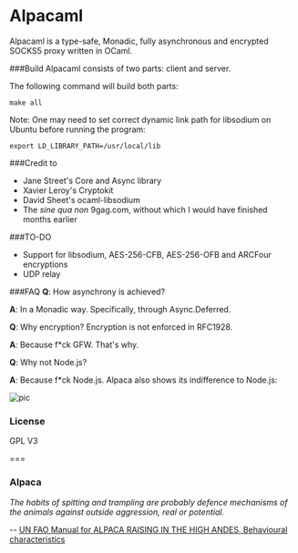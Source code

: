 Alpacaml
========
Alpacaml is a type-safe, Monadic, fully asynchronous and encrypted SOCKS5 proxy
written in OCaml.

###Build
Alpacaml consists of two parts: client and server.

The following command will build both parts:

    make all

Note: One may need to set correct dynamic link path for libsodium on Ubuntu before running the program:

    export LD_LIBRARY_PATH=/usr/local/lib

###Credit to                                                                       
* Jane Street's Core and Async library                                             
* Xavier Leroy's Cryptokit                                                         
* David Sheet's ocaml-libsodium                                                    
* The *sine qua non* 9gag.com, without which I would have finished months earlier

###TO-DO
* Support for libsodium, AES-256-CFB, AES-256-OFB and ARCFour encryptions
* UDP relay

###FAQ
**Q**: How asynchrony is achieved?

**A**: In a Monadic way. Specifically, through Async.Deferred.

**Q**: Why encryption? Encryption is not enforced in RFC1928.

**A**: Because f*ck GFW. That's why.

**Q**: Why not Node.js?

**A**: Because f*ck Node.js. Alpaca also shows its indifference to Node.js:

![pic](https://lh6.googleusercontent.com/-XlW6F95vMBU/U_w8rjY7trI/AAAAAAAABOw/WPfHuVuxQxQ/w852-h764/alpaca_loop_nodejs.gif)

### License
GPL V3

===
### Alpaca

*The habits of spitting and trampling are probably defence mechanisms of the 
animals against outside aggression, real or potential.*

-- [UN FAO Manual for ALPACA RAISING IN THE HIGH ANDES, Behavioural characteristics](http://www.fao.org/docrep/004/x6500e/x6500e21.htm)
